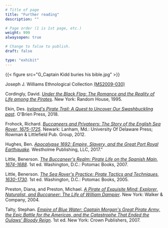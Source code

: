 ```yaml
---
# Title of page
title: "Further reading"
description: ""

# Page order (1 is 1st page, etc.)
weight: 999
alwaysopen: true

# Change to false to publish.
draft: false

type: "exhibit"
---
```


{{< figure src="G_Captain Kidd buries his bible.jpg" >}}

Joseph J. Williams Ethnological Collection [(MS2009-030)](https://bc-primo.hosted.exlibrisgroup.com/permalink/f/l6ucgu/ALMA-BC21345055540001021)  


Cordingly, David. *[Under the Black Flag: The Romance and the Reality of Life among the Pirates](https://bc-primo.hosted.exlibrisgroup.com/permalink/f/l6ucgu/ALMA-BC21347021170001021)*. New York: Random House, 1995.

Ekin, Des. *[Ireland's Pirate Trail: A Quest to Uncover Our Swashbuckling past]( https://bc-primo.hosted.exlibrisgroup.com/permalink/f/l6ucgu/ALMA-BC21495670720001021)*. O'Brien Press, 2018.

Frohock, Richard. *[Buccaneers and Privateers: The Story of the English Sea Rover, 1675-1725](https://bc-primo.hosted.exlibrisgroup.com/permalink/f/l6ucgu/ALMA-BC21420024160001021)*. Newark: Lanham, Md.: University Of Delaware Press; Rowman & Littlefield Pub. Group, 2012.

Hughes, Ben. *[Apocalypse 1692: Empire, Slavery, and the Great Port Royal Earthquake](https://bc-primo.hosted.exlibrisgroup.com/permalink/f/l6ucgu/ALMA-BC2147822202000102)*. Westholme Publishing, LLC, 2017.”

Little, Benerson. *[The Buccaneer's Realm: Pirate Life on the Spanish Main, 1674-1688](https://bc-primo.hosted.exlibrisgroup.com/permalink/f/l6ucgu/ALMA-BC21321534240001021)*. 1st ed. Washington, D.C.: Potomac Books, 2007.

Little, Benerson. *[The Sea Rover's Practice: Pirate Tactics and Techniques, 1630-1730](https://bc-primo.hosted.exlibrisgroup.com/permalink/f/l6ucgu/ALMA-BC21366132060001021)*. 1st ed. Washington, D.C.: Potomac Books, 2005.

Preston, Diana, and Preston, Michael. *[A Pirate of Exquisite Mind: Explorer, Naturalist, and Buccaneer: The Life of William Dampier](https://bc-primo.hosted.exlibrisgroup.com/permalink/f/l6ucgu/ALMA-BC21324189080001021)*. New York: Walker & Company, 2004.

Talty, Stephan. *[Empire of Blue Water: Captain Morgan's Great Pirate Army, the Epic Battle for the Americas, and the Catastrophe That Ended the Oulaws' Bloody Reign](https://bc-primo.hosted.exlibrisgroup.com/permalink/f/l6ucgu/ALMA-BC21386581710001021)*. 1st ed. New York: Crown Publishers, 2007.
